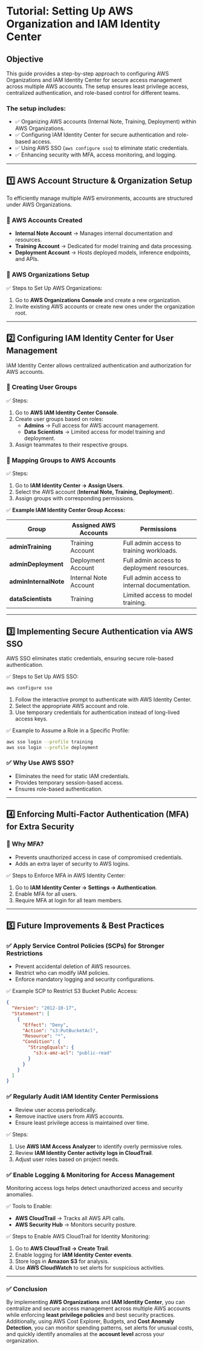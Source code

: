 # Tutorial: Setting Up AWS Organization and IAM Identity Center

## Objective
This guide provides a step-by-step approach to configuring AWS Organizations and IAM Identity Center for secure access management across multiple AWS accounts. The setup ensures least privilege access, centralized authentication, and role-based control for different teams.

### The setup includes:
- ✅ Organizing AWS accounts (Internal Note, Training, Deployment) within AWS Organizations.
- ✅ Configuring IAM Identity Center for secure authentication and role-based access.
- ✅ Using AWS SSO (`aws configure sso`) to eliminate static credentials.
- ✅ Enhancing security with MFA, access monitoring, and logging.

---

## 1️⃣ AWS Account Structure & Organization Setup
To efficiently manage multiple AWS environments, accounts are structured under AWS Organizations.

### 🔹 AWS Accounts Created
- **Internal Note Account** → Manages internal documentation and resources.
- **Training Account** → Dedicated for model training and data processing.
- **Deployment Account** → Hosts deployed models, inference endpoints, and APIs.

### 🔹 AWS Organizations Setup
✅ Steps to Set Up AWS Organizations:
1. Go to **AWS Organizations Console** and create a new organization.
2. Invite existing AWS accounts or create new ones under the organization root.

---

## 2️⃣ Configuring IAM Identity Center for User Management
IAM Identity Center allows centralized authentication and authorization for AWS accounts.

### 🔹 Creating User Groups
✅ Steps:
1. Go to **AWS IAM Identity Center Console**.
2. Create user groups based on roles:
   - **Admins** → Full access for AWS account management.
   - **Data Scientists** → Limited access for model training and deployment.
3. Assign teammates to their respective groups.

### 🔹 Mapping Groups to AWS Accounts
✅ Steps:
1. Go to **IAM Identity Center → Assign Users**.
2. Select the AWS account (**Internal Note, Training, Deployment**).
3. Assign groups with corresponding permissions.

✅ **Example IAM Identity Center Group Access:**

| Group               | Assigned AWS Accounts  | Permissions                          |
|--------------------|----------------------|--------------------------------------|
| **adminTraining**    | Training Account      | Full admin access to training workloads. |
| **adminDeployment**  | Deployment Account    | Full admin access to deployment resources. |
| **adminInternalNote** | Internal Note Account | Full admin access to internal documentation. |
| **dataScientists**   | Training  | Limited access to model training. |

---

## 3️⃣ Implementing Secure Authentication via AWS SSO
AWS SSO eliminates static credentials, ensuring secure role-based authentication.

✅ Steps to Set Up AWS SSO:
```bash
aws configure sso
```
1. Follow the interactive prompt to authenticate with AWS Identity Center.
2. Select the appropriate AWS account and role.
3. Use temporary credentials for authentication instead of long-lived access keys.

✅ Example to Assume a Role in a Specific Profile:
```bash
aws sso login --profile training
aws sso login --profile deployment
```

### ✅ Why Use AWS SSO?
- Eliminates the need for static IAM credentials.
- Provides temporary session-based access.
- Ensures role-based authentication.

---

## 4️⃣ Enforcing Multi-Factor Authentication (MFA) for Extra Security

### 🔹 Why MFA?
- Prevents unauthorized access in case of compromised credentials.
- Adds an extra layer of security to AWS logins.

✅ Steps to Enforce MFA in AWS Identity Center:
1. Go to **IAM Identity Center → Settings → Authentication**.
2. Enable MFA for all users.
3. Require MFA at login for all team members.

---

## 5️⃣ Future Improvements & Best Practices

### ✅ Apply Service Control Policies (SCPs) for Stronger Restrictions
- Prevent accidental deletion of AWS resources.
- Restrict who can modify IAM policies.
- Enforce mandatory logging and security configurations.

✅ Example SCP to Restrict S3 Bucket Public Access:
```json
{
  "Version": "2012-10-17",
  "Statement": [
    {
      "Effect": "Deny",
      "Action": "s3:PutBucketAcl",
      "Resource": "*",
      "Condition": {
        "StringEquals": {
          "s3:x-amz-acl": "public-read"
        }
      }
    }
  ]
}
```

### ✅ Regularly Audit IAM Identity Center Permissions
- Review user access periodically.
- Remove inactive users from AWS accounts.
- Ensure least privilege access is maintained over time.

✅ Steps:
1. Use **AWS IAM Access Analyzer** to identify overly permissive roles.
2. Review **IAM Identity Center activity logs in CloudTrail**.
3. Adjust user roles based on project needs.

### ✅ Enable Logging & Monitoring for Access Management
Monitoring access logs helps detect unauthorized access and security anomalies.

✅ Tools to Enable:
- **AWS CloudTrail** → Tracks all AWS API calls.
- **AWS Security Hub** → Monitors security posture.

✅ Steps to Enable AWS CloudTrail for Identity Monitoring:
1. Go to **AWS CloudTrail → Create Trail**.
2. Enable logging for **IAM Identity Center events**.
3. Store logs in **Amazon S3** for analysis.
4. Use **AWS CloudWatch** to set alerts for suspicious activities.

---

### ✅ Conclusion
By implementing **AWS Organizations** and **IAM Identity Center**, you can centralize and secure access management across multiple AWS accounts while enforcing **least privilege policies** and best security practices. Additionally, using AWS Cost Explorer, Budgets, and **Cost Anomaly Detection**, you can monitor spending patterns, set alerts for unusual costs, and quickly identify anomalies at the **account level** across your organization.
